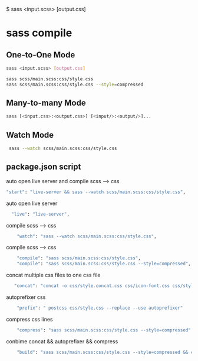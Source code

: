 $ sass <input.scss> [output.css]
# sass compile

## One-to-One Mode
```bash
sass <input.scss> [output.css]
```

```bash
sass scss/main.scss:css/style.css
sass scss/main.scss:css/style.css --style=compressed
```

## Many-to-many Mode
```bash
sass [<input.css>:<output.css>] [<input/>:<output/>]...
```

## Watch Mode
```bash
 sass --watch scss/main.scss:css/style.css
```

## package.json script
auto open live server and compile scss --> css
```bash
"start": "live-server && sass --watch scss/main.scss:css/style.css",
```
auto open live server
```bash
  "live": "live-server", 
```
compile scss --> css
```bash
    "watch": "sass --watch scss/main.scss:css/style.css",
```

compile scss --> css
```bash
    "compile": "sass scss/main.scss:css/style.css",
    "compile": "sass scss/main.scss:css/style.css --style=compressed",
```

concat multiple css files to one css file
```bash
   "concat": "concat -o css/style.concat.css css/icon-font.css css/style.comp.css"
```
autoprefixer css 
```bash
    "prefix": " postcss css/style.css --replace --use autoprefixer"
```
compress css lines
```bash
    "compress": "sass scss/main.scss:css/style.css --style=compressed"
```

conbime concat && autoprefixer && compress
```bash
    "build": "sass scss/main.scss:css/style.css --style=compressed && concat -o css/style.css css/icon-font.css css/style.css && postcss css/style.css --replace --use autoprefixer"
```

